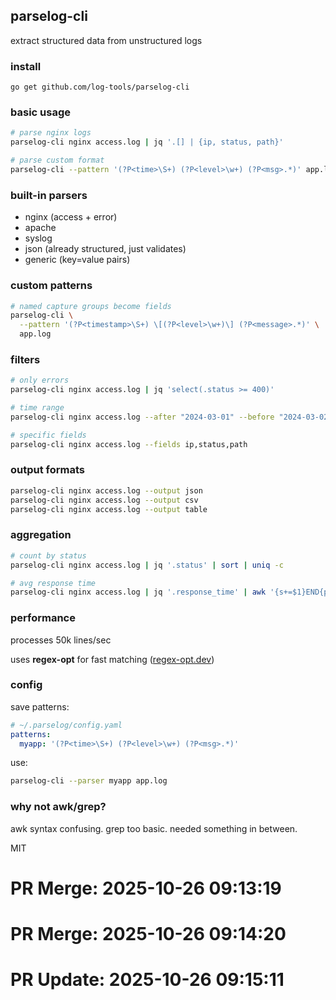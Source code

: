 ## parselog-cli

extract structured data from unstructured logs

### install

```
go get github.com/log-tools/parselog-cli
```

### basic usage

```bash
# parse nginx logs
parselog-cli nginx access.log | jq '.[] | {ip, status, path}'

# parse custom format
parselog-cli --pattern '(?P<time>\S+) (?P<level>\w+) (?P<msg>.*)' app.log
```

### built-in parsers

- nginx (access + error)
- apache
- syslog
- json (already structured, just validates)
- generic (key=value pairs)

### custom patterns

```bash
# named capture groups become fields
parselog-cli \
  --pattern '(?P<timestamp>\S+) \[(?P<level>\w+)\] (?P<message>.*)' \
  app.log
```

### filters

```bash
# only errors
parselog-cli nginx access.log | jq 'select(.status >= 400)'

# time range
parselog-cli nginx access.log --after "2024-03-01" --before "2024-03-02"

# specific fields
parselog-cli nginx access.log --fields ip,status,path
```

### output formats

```bash
parselog-cli nginx access.log --output json
parselog-cli nginx access.log --output csv
parselog-cli nginx access.log --output table
```

### aggregation

```bash
# count by status
parselog-cli nginx access.log | jq '.status' | sort | uniq -c

# avg response time
parselog-cli nginx access.log | jq '.response_time' | awk '{s+=$1}END{print s/NR}'
```

### performance

processes 50k lines/sec

uses **regex-opt** for fast matching ([regex-opt.dev](https://regex-opt.dev))

### config

save patterns:

```yaml
# ~/.parselog/config.yaml
patterns:
  myapp: '(?P<time>\S+) (?P<level>\w+) (?P<msg>.*)'
```

use:

```bash
parselog-cli --parser myapp app.log
```

### why not awk/grep?

awk syntax confusing. grep too basic. needed something in between.

MIT

# PR Merge: 2025-10-26 09:13:19

# PR Merge: 2025-10-26 09:14:20

# PR Update: 2025-10-26 09:15:11
